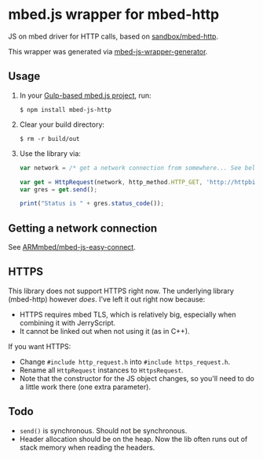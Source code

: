 # mbed.js wrapper for mbed-http

JS on mbed driver for HTTP calls, based on [sandbox/mbed-http](http://developer.mbed.org/teams/sandbox/code/mbed-http/).

This wrapper was generated via [mbed-js-wrapper-generator](https://github.com/janjongboom/mbed-js-wrapper-generator).

## Usage

1. In your [Gulp-based mbed.js project](https://github.com/ARMmbed/mbed-js-example), run:

    ```
    $ npm install mbed-js-http
    ```

1. Clear your build directory:

    ```
    $ rm -r build/out
    ```

1. Use the library via:

    ```js
    var network = /* get a network connection from somewhere... See below. */

    var get = HttpRequest(network, http_method.HTTP_GET, 'http://httpbin.org/status/418');
	var gres = get.send();

    print("Status is " + gres.status_code());
    ```

## Getting a network connection

See [ARMmbed/mbed-js-easy-connect](https://github.com/armmbed/mbed-js-easy-connect).

## HTTPS

This library does not support HTTPS right now. The underlying library (mbed-http) however *does*. I've left it out right now because:

* HTTPS requires mbed TLS, which is relatively big, especially when combining it with JerryScript.
* It cannot be linked out when not using it (as in C++).

If you want HTTPS:

* Change `#include http_request.h` into `#include https_request.h`.
* Rename all `HttpRequest` instances to `HttpsRequest`.
* Note that the constructor for the JS object changes, so you'll need to do a little work there (one extra parameter).

## Todo

* `send()` is synchronous. Should not be synchronous.
* Header allocation should be on the heap. Now the lib often runs out of stack memory when reading the headers.
